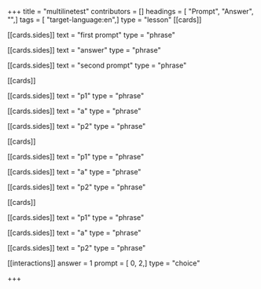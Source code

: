 +++
title = "multilinetest"
contributors = []
headings = [ "Prompt", "Answer", "",]
tags = [ "target-language:en",]
type = "lesson"
[[cards]]

[[cards.sides]]
text = "first prompt"
type = "phrase"

[[cards.sides]]
text = "answer"
type = "phrase"

[[cards.sides]]
text = "second prompt"
type = "phrase"

[[cards]]

[[cards.sides]]
text = "p1"
type = "phrase"

[[cards.sides]]
text = "a"
type = "phrase"

[[cards.sides]]
text = "p2"
type = "phrase"

[[cards]]

[[cards.sides]]
text = "p1"
type = "phrase"

[[cards.sides]]
text = "a"
type = "phrase"

[[cards.sides]]
text = "p2"
type = "phrase"

[[cards]]

[[cards.sides]]
text = "p1"
type = "phrase"

[[cards.sides]]
text = "a"
type = "phrase"

[[cards.sides]]
text = "p2"
type = "phrase"

[[interactions]]
answer = 1
prompt = [ 0, 2,]
type = "choice"

+++
